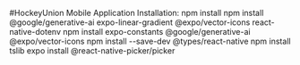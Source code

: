 #HockeyUnion
Mobile Application
Installation:
npm install
npm install @google/generative-ai 
expo-linear-gradient @expo/vector-icons react-native-dotenv
npm install expo-constants @google/generative-ai @expo/vector-icons
npm install --save-dev @types/react-native
npm install tslib
expo install @react-native-picker/picker